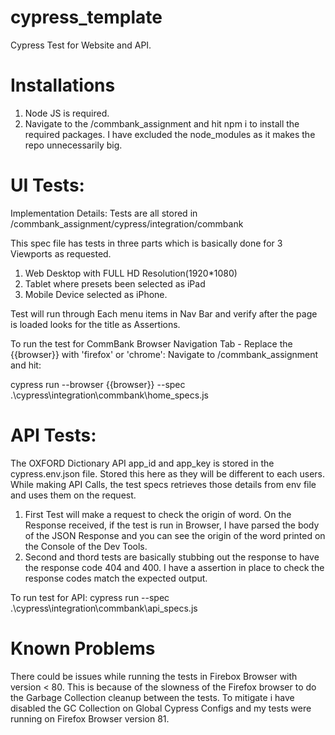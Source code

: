 # cypress_template
Cypress Test for Website and API. 


# Installations
1. Node JS is required. 
2. Navigate to the /commbank_assignment and hit npm i to install the required packages. I have excluded the node_modules as it makes the repo unnecessarily big. 



# UI Tests: 
Implementation Details: 
Tests are all stored in /commbank_assignment/cypress/integration/commbank 

This spec file has tests in three parts which is basically done for 3 Viewports as requested. 
1. Web Desktop with FULL HD Resolution(1920*1080)
2. Tablet where presets been selected as iPad
3. Mobile Device selected as iPhone. 

Test will run through Each menu items in Nav Bar and verify after the page is loaded looks for the title as Assertions. 

To run the test for CommBank Browser Navigation Tab - Replace the {{browser}} with 'firefox' or 'chrome': 
Navigate to /commbank_assignment and hit: 

cypress run --browser {{browser}} --spec .\cypress\integration\commbank\home_specs.js 


# API Tests: 
The OXFORD Dictionary API app_id and app_key is stored in the cypress.env.json file. Stored this here as they will be different to each users. While making API Calls, the test specs retrieves those details from env file and uses them on the request. 

1. First Test will make a request to check the origin of word. 
   On the Response received, if the test is run in Browser, I have parsed the body of the JSON Response and you can see the origin of the word printed on the Console of the Dev    Tools. 
2. Second and thord tests are basically stubbing out the response to have the response code 404 and 400. I have a assertion in place to check the response codes match the expected output. 

To run test for API: 
cypress run --spec .\cypress\integration\commbank\api_specs.js

# Known Problems
There could be issues while running the tests in Firebox Browser with version < 80. This is because of the slowness of the Firefox browser to do the Garbage Collection cleanup between the tests. To mitigate i have disabled the GC Collection on Global Cypress Configs and my tests were running on Firefox Browser version 81. 


